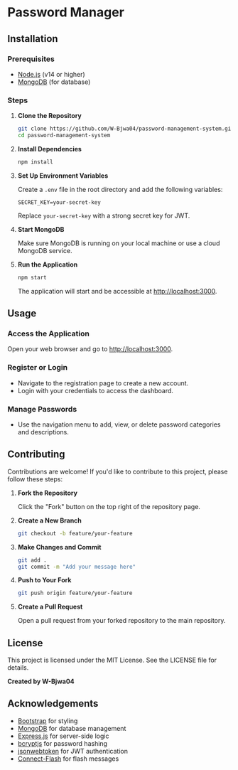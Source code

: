 # Password Manager

## Installation

### Prerequisites

- [Node.js](https://nodejs.org/) (v14 or higher)
- [MongoDB](https://www.mongodb.com/) (for database)

### Steps

1. **Clone the Repository**

   ```bash
   git clone https://github.com/W-Bjwa04/password-management-system.git
   cd password-management-system
   ```

2. **Install Dependencies**

   ```bash
   npm install
   ```

3. **Set Up Environment Variables**

   Create a `.env` file in the root directory and add the following variables:

   ```env
   SECRET_KEY=your-secret-key
   ```

   Replace `your-secret-key` with a strong secret key for JWT.

4. **Start MongoDB**

   Make sure MongoDB is running on your local machine or use a cloud MongoDB service.

5. **Run the Application**

   ```bash
   npm start
   ```

   The application will start and be accessible at [http://localhost:3000](http://localhost:3000).

## Usage

### Access the Application

Open your web browser and go to [http://localhost:3000](http://localhost:3000).

### Register or Login

- Navigate to the registration page to create a new account.
- Login with your credentials to access the dashboard.

### Manage Passwords

- Use the navigation menu to add, view, or delete password categories and descriptions.

## Contributing

Contributions are welcome! If you'd like to contribute to this project, please follow these steps:

1. **Fork the Repository**

   Click the "Fork" button on the top right of the repository page.

2. **Create a New Branch**

   ```bash
   git checkout -b feature/your-feature
   ```

3. **Make Changes and Commit**

   ```bash
   git add .
   git commit -m "Add your message here"
   ```

4. **Push to Your Fork**

   ```bash
   git push origin feature/your-feature
   ```

5. **Create a Pull Request**

   Open a pull request from your forked repository to the main repository.

## License

This project is licensed under the MIT License. See the LICENSE file for details.

**Created by W-Bjwa04**

## Acknowledgements

- [Bootstrap](https://getbootstrap.com/) for styling
- [MongoDB](https://www.mongodb.com/) for database management
- [Express.js](https://expressjs.com/) for server-side logic
- [bcryptjs](https://www.npmjs.com/package/bcryptjs) for password hashing
- [jsonwebtoken](https://www.npmjs.com/package/jsonwebtoken) for JWT authentication
- [Connect-Flash](https://www.npmjs.com/package/connect-flash) for flash messages
